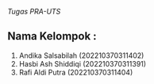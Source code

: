 *Tugas PRA-UTS*

## Nama Kelompok :
1.	Andika Salsabilah (202210370311402)
2.	Hasbi Ash Shiddiqi (202210370311391)
3.	Rafi Aldi Putra (202210370311404)
